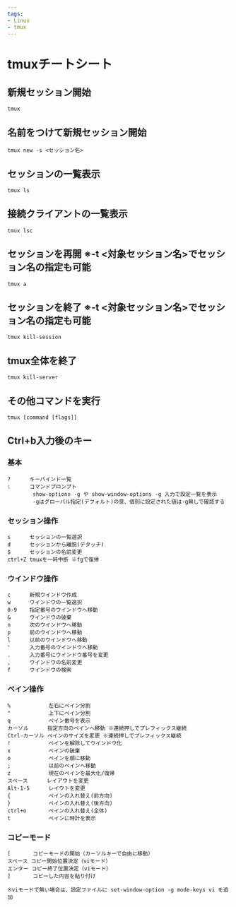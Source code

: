 ```yaml
---
tags:
- Linux
- tmux
---
```


# tmuxチートシート

## 新規セッション開始
`tmux`

## 名前をつけて新規セッション開始
`tmux new -s <セッション名>`

## セッションの一覧表示
`tmux ls`

## 接続クライアントの一覧表示
`tmux lsc`

## セッションを再開 ※-t <対象セッション名>でセッション名の指定も可能
`tmux a`

## セッションを終了 ※-t <対象セッション名>でセッション名の指定も可能
`tmux kill-session`

## tmux全体を終了
`tmux kill-server`

## その他コマンドを実行 
`tmux [command [flags]]`


## Ctrl+b入力後のキー

### 基本
```
?      キーバインド一覧
:      コマンドプロンプト
        show-options -g や show-window-options -g 入力で設定一覧を表示
        -gはグローバル指定(デフォルト)の意、個別に設定された値は-g無しで確認する
```

### セッション操作

```dotnetcli
s      セッションの一覧選択
d      セッションから離脱(デタッチ)
$      セッションの名前変更
ctrl+Z tmuxを一時中断 ※fgで復帰
```

### ウインドウ操作

```dotnetcli
c      新規ウインドウ作成
w      ウインドウの一覧選択
0-9    指定番号のウインドウへ移動
&      ウインドウの破棄
n      次のウインドウへ移動
p      前のウインドウへ移動
l      以前のウインドウへ移動
'      入力番号のウインドウへ移動
.      入力番号にウインドウ番号を変更
,      ウインドウの名前変更
f      ウインドウの検索
```

### ペイン操作


```dotnetcli
%            左右にペイン分割
"            上下にペイン分割
q            ペイン番号を表示
カーソル      指定方向のペインへ移動 ※連続押しでプレフィックス継続
Ctrl-カーソル ペインのサイズを変更 ※連続押しでプレフィックス継続
!            ペインを解除してウインドウ化
x            ペインの破棄
o            ペインを順に移動
;            以前のペインへ移動
z            現在のペインを最大化/復帰
スペース      レイアウトを変更
Alt-1-5      レイウトを変更
{            ペインの入れ替え(前方向)
}            ペインの入れ替え(後方向)
ctrl+o       ペインの入れ替え(全体)
t            ペインに時計を表示
```

### コピーモード

```
[       コピーモードの開始（カーソルキーで自由に移動）
スペース コピー開始位置決定（viモード）
エンター コピー終了位置決定（viモード）
]       コピーした内容を貼り付け

※viモードで無い場合は、設定ファイルに set-window-option -g mode-keys vi を追加
```